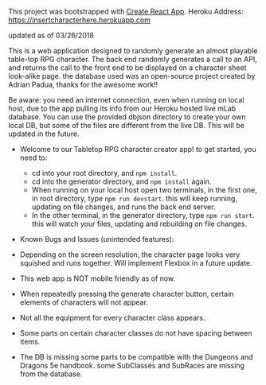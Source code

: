 This project was bootstrapped with [Create React App](https://github.com/facebookincubator/create-react-app).
Heroku Address: https://insertcharacterhere.herokuapp.com

updated as of 03/26/2018

This is a web application designed to randomly generate an almost playable table-top RPG character. The back end randomly generates a call to an API, and returns the call to the front end to be displayed on a character sheet look-alike page. the database used was an open-source project created by Adrian Padua, thanks for the awesome work!!  


Be aware: you need an internet connection, even when running on local host, due to the app pulling its info from our Heroku hosted live mLab database.
  You can use the provided dbjson directory to create your own local DB, but some of the files are different from the live DB. This will be updated in the future.



- Welcome to our Tabletop RPG character creator app! to get started, you need to:
  - cd into your root directory, and `npm install`.
  - cd into the generator directory, and `npm install` again.
  - When running on your local host open two terminals, in the first one, in root directory, type `npm run devstart`. this will keep running, updating on
      file changes, and runs the back end server.
  - In the other terminal, in the generator directory, type `npm run start`. this will watch your files, updating and rebuilding on file changes.  

- Known Bugs and Issues (unintended features):
 - Depending on the screen resolution, the character page looks very squished and runs together. Will implement Flexbox in a future update.
 - This web app is NOT mobile friendly as of now.
 - When repeatedly pressing the generate character button, certain elements of characters will not appear.
 - Not all the equipment for every character class appears.
 - Some parts on certain character classes do not have spacing between items.
 - The DB is missing some parts to be compatible with the Dungeons and Dragons 5e handbook. some SubClasses and SubRaces are missing from the database.
